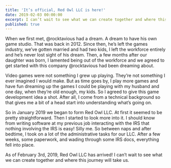 ```yaml
---
title: 'It’s official, Red Owl LLC is here!'
date: 2019-02-03 00:00:00
excerpt: I can’t wait to see what we can create together and where this journey will take us.
published: true
---
```


When we first met, @rocktavious had a dream.  A dream to have his own game studio.  That was back in 2012.  Since then, he’s left the games industry, we’ve gotten married and had two kids, I left the workforce entirely and he’s never lost sight of his dream.  Then, a few months after our daughter was born, I lamented being out of the workforce and we agreed to get started with this company @rocktavious had been dreaming about.  

Video games were not something I grew up playing.  They’re not something I ever imagined I would make.  But as time goes by, I play more games and have fun dreaming up the games I could be playing with my husband and one day, when they’re old enough, my kids.  So I agreed to give this game development idea a shot.  After all, I come from a technical background so that gives me a bit of a head start into understanding what’s going on.

So in January 2019 we began to form Red Owl LLC.  At first it seemed to be pretty straightforward.  Then I started to look more into it.  I should know from writing software at my previous job interacting with the IRS that nothing involving the IRS is easy!  Silly me.  So between naps and after bedtime, I took on a lot of the administrative tasks for our LLC.  After a few weeks, some paperwork, and wading through some IRS docs, everything fell into place.

As of February 3rd, 2019, Red Owl LLC has arrived!  I can’t wait to see what we can create together and where this journey will take us.
